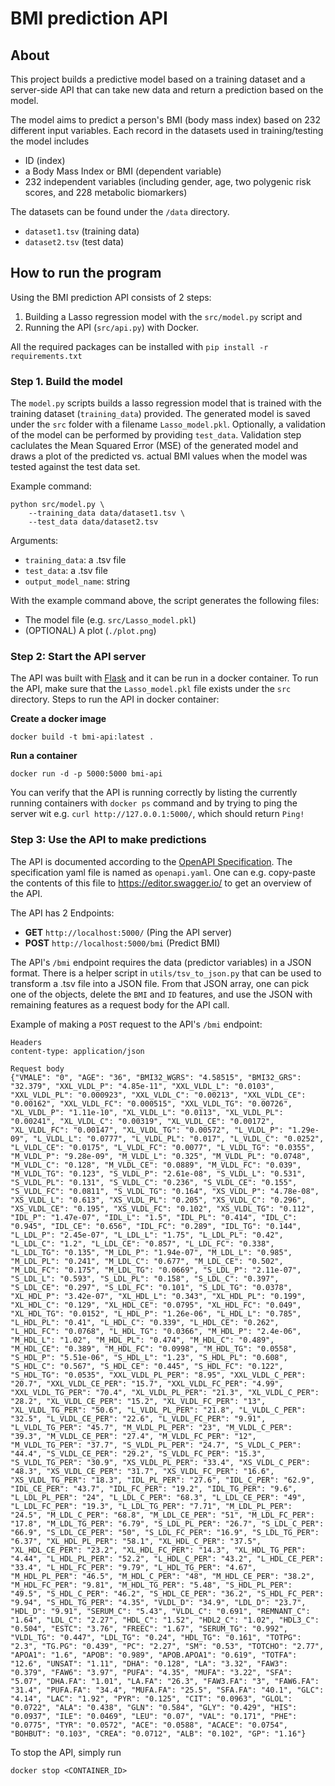 # BMI prediction API
## About
This project builds a predictive model based on a training dataset and a server-side API that can take new data and
return a prediction based on the model.

The model aims to predict a person's BMI (body mass index) based on 232 different input variables. Each record in the
datasets used in training/testing the model includes
- ID (index)
- a Body Mass Index or BMI (dependent variable)
- 232 independent variables (including gender, age, two polygenic risk scores, and 228 metabolic biomarkers)

The datasets can be found under the `/data` directory.
 - `dataset1.tsv` (training data)
 - `dataset2.tsv` (test data)

## How to run the program
Using the BMI prediction API consists of 2 steps:
1. Building a Lasso regression model with the `src/model.py` script and 
2. Running the API (`src/api.py`) with Docker.

All the required packages can be installed with `pip install -r requirements.txt`

### Step 1. Build the model
The `model.py` scripts builds a lasso regression model that is trained with the training dataset (`training_data`)
provided. The generated model is saved under the `src` folder with a filename `Lasso_model.pkl`. Optionally, a 
validation of the model can be performed by providing `test_data`. Validation step caclulates the Mean Squared Error (MSE) of
the generated model and draws a plot of the predicted vs. actual BMI values when the model was tested against the test
data set.

Example command:
```
python src/model.py \
    --training_data data/dataset1.tsv \
    --test_data data/dataset2.tsv
```

Arguments:
 * `training_data`: a .tsv file
 * `test_data`: a .tsv file
 * `output_model_name`: string

With the example command above, the script generates the following files:
 * The model file (e.g. `src/Lasso_model.pkl`)
 * (OPTIONAL) A plot (`./plot.png`)

### Step 2: Start the API server
The API was built with [Flask](https://flask.palletsprojects.com/en/2.0.x/quickstart/) and it can be run in a docker
container. To run the API, make sure that the `Lasso_model.pkl` file exists under the `src` directory.  Steps to run the
API in docker container:

**Create a docker image**
```
docker build -t bmi-api:latest .
```
**Run a container**
```
docker run -d -p 5000:5000 bmi-api
```

You can verify that the API is running correctly by listing the currently running containers with `docker ps` command
and by trying to ping the server wit e.g. `curl http://127.0.0.1:5000/`, which should return `Ping!`


### Step 3: Use the API to make predictions
The API is documented according to the [OpenAPI Specification]("https://swagger.io/specification/"). The specification
yaml file is named as `openapi.yaml`. One can e.g. copy-paste the contents of this file to https://editor.swagger.io/ to
get an overview of the API.

The API has 2 Endpoints:
* **GET** `http://localhost:5000/` (Ping the API server)
* **POST** `http://localhost:5000/bmi` (Predict BMI)

The API's `/bmi` endpoint requires the data (predictor variables) in a JSON format. There is a helper script in
`utils/tsv_to_json.py` that can be used to transform a .tsv file into a JSON file. From that JSON array, one can pick
one of the objects, delete the `BMI` and `ID` features, and use the JSON with remaining features as a request body for
the API call.

Example of making a `POST` request to the API's `/bmi` endpoint:
```
Headers
content-type: application/json

Request body
{"VMALE": "0", "AGE": "36", "BMI32_WGRS": "4.58515", "BMI32_GRS": "32.379", "XXL_VLDL_P": "4.85e-11", "XXL_VLDL_L": "0.0103", "XXL_VLDL_PL": "0.000923", "XXL_VLDL_C": "0.00213", "XXL_VLDL_CE": "0.00162", "XXL_VLDL_FC": "0.000515", "XXL_VLDL_TG": "0.00726", "XL_VLDL_P": "1.11e-10", "XL_VLDL_L": "0.0113", "XL_VLDL_PL": "0.00241", "XL_VLDL_C": "0.00319", "XL_VLDL_CE": "0.00172", "XL_VLDL_FC": "0.00147", "XL_VLDL_TG": "0.00572", "L_VLDL_P": "1.29e-09", "L_VLDL_L": "0.0777", "L_VLDL_PL": "0.017", "L_VLDL_C": "0.0252", "L_VLDL_CE": "0.0175", "L_VLDL_FC": "0.0077", "L_VLDL_TG": "0.0355", "M_VLDL_P": "9.28e-09", "M_VLDL_L": "0.325", "M_VLDL_PL": "0.0748", "M_VLDL_C": "0.128", "M_VLDL_CE": "0.0889", "M_VLDL_FC": "0.039", "M_VLDL_TG": "0.123", "S_VLDL_P": "2.61e-08", "S_VLDL_L": "0.531", "S_VLDL_PL": "0.131", "S_VLDL_C": "0.236", "S_VLDL_CE": "0.155", "S_VLDL_FC": "0.0811", "S_VLDL_TG": "0.164", "XS_VLDL_P": "4.78e-08", "XS_VLDL_L": "0.613", "XS_VLDL_PL": "0.205", "XS_VLDL_C": "0.296", "XS_VLDL_CE": "0.195", "XS_VLDL_FC": "0.102", "XS_VLDL_TG": "0.112", "IDL_P": "1.47e-07", "IDL_L": "1.5", "IDL_PL": "0.414", "IDL_C": "0.945", "IDL_CE": "0.656", "IDL_FC": "0.289", "IDL_TG": "0.144", "L_LDL_P": "2.45e-07", "L_LDL_L": "1.75", "L_LDL_PL": "0.42", "L_LDL_C": "1.2", "L_LDL_CE": "0.857", "L_LDL_FC": "0.338", "L_LDL_TG": "0.135", "M_LDL_P": "1.94e-07", "M_LDL_L": "0.985", "M_LDL_PL": "0.241", "M_LDL_C": "0.677", "M_LDL_CE": "0.502", "M_LDL_FC": "0.175", "M_LDL_TG": "0.0669", "S_LDL_P": "2.11e-07", "S_LDL_L": "0.593", "S_LDL_PL": "0.158", "S_LDL_C": "0.397", "S_LDL_CE": "0.297", "S_LDL_FC": "0.101", "S_LDL_TG": "0.0378", "XL_HDL_P": "3.42e-07", "XL_HDL_L": "0.343", "XL_HDL_PL": "0.199", "XL_HDL_C": "0.129", "XL_HDL_CE": "0.0795", "XL_HDL_FC": "0.049", "XL_HDL_TG": "0.0152", "L_HDL_P": "1.26e-06", "L_HDL_L": "0.785", "L_HDL_PL": "0.41", "L_HDL_C": "0.339", "L_HDL_CE": "0.262", "L_HDL_FC": "0.0768", "L_HDL_TG": "0.0366", "M_HDL_P": "2.4e-06", "M_HDL_L": "1.02", "M_HDL_PL": "0.474", "M_HDL_C": "0.489", "M_HDL_CE": "0.389", "M_HDL_FC": "0.0998", "M_HDL_TG": "0.0558", "S_HDL_P": "5.51e-06", "S_HDL_L": "1.23", "S_HDL_PL": "0.608", "S_HDL_C": "0.567", "S_HDL_CE": "0.445", "S_HDL_FC": "0.122", "S_HDL_TG": "0.0535", "XXL_VLDL_PL_PER": "8.95", "XXL_VLDL_C_PER": "20.7", "XXL_VLDL_CE_PER": "15.7", "XXL_VLDL_FC_PER": "4.99", "XXL_VLDL_TG_PER": "70.4", "XL_VLDL_PL_PER": "21.3", "XL_VLDL_C_PER": "28.2", "XL_VLDL_CE_PER": "15.2", "XL_VLDL_FC_PER": "13", "XL_VLDL_TG_PER": "50.6", "L_VLDL_PL_PER": "21.8", "L_VLDL_C_PER": "32.5", "L_VLDL_CE_PER": "22.6", "L_VLDL_FC_PER": "9.91", "L_VLDL_TG_PER": "45.7", "M_VLDL_PL_PER": "23", "M_VLDL_C_PER": "39.3", "M_VLDL_CE_PER": "27.4", "M_VLDL_FC_PER": "12", "M_VLDL_TG_PER": "37.7", "S_VLDL_PL_PER": "24.7", "S_VLDL_C_PER": "44.4", "S_VLDL_CE_PER": "29.2", "S_VLDL_FC_PER": "15.3", "S_VLDL_TG_PER": "30.9", "XS_VLDL_PL_PER": "33.4", "XS_VLDL_C_PER": "48.3", "XS_VLDL_CE_PER": "31.7", "XS_VLDL_FC_PER": "16.6", "XS_VLDL_TG_PER": "18.3", "IDL_PL_PER": "27.6", "IDL_C_PER": "62.9", "IDL_CE_PER": "43.7", "IDL_FC_PER": "19.2", "IDL_TG_PER": "9.6", "L_LDL_PL_PER": "24", "L_LDL_C_PER": "68.3", "L_LDL_CE_PER": "49", "L_LDL_FC_PER": "19.3", "L_LDL_TG_PER": "7.71", "M_LDL_PL_PER": "24.5", "M_LDL_C_PER": "68.8", "M_LDL_CE_PER": "51", "M_LDL_FC_PER": "17.8", "M_LDL_TG_PER": "6.79", "S_LDL_PL_PER": "26.7", "S_LDL_C_PER": "66.9", "S_LDL_CE_PER": "50", "S_LDL_FC_PER": "16.9", "S_LDL_TG_PER": "6.37", "XL_HDL_PL_PER": "58.1", "XL_HDL_C_PER": "37.5", "XL_HDL_CE_PER": "23.2", "XL_HDL_FC_PER": "14.3", "XL_HDL_TG_PER": "4.44", "L_HDL_PL_PER": "52.2", "L_HDL_C_PER": "43.2", "L_HDL_CE_PER": "33.4", "L_HDL_FC_PER": "9.79", "L_HDL_TG_PER": "4.67", "M_HDL_PL_PER": "46.5", "M_HDL_C_PER": "48", "M_HDL_CE_PER": "38.2", "M_HDL_FC_PER": "9.81", "M_HDL_TG_PER": "5.48", "S_HDL_PL_PER": "49.5", "S_HDL_C_PER": "46.2", "S_HDL_CE_PER": "36.2", "S_HDL_FC_PER": "9.94", "S_HDL_TG_PER": "4.35", "VLDL_D": "34.9", "LDL_D": "23.7", "HDL_D": "9.91", "SERUM_C": "5.43", "VLDL_C": "0.691", "REMNANT_C": "1.64", "LDL_C": "2.27", "HDL_C": "1.52", "HDL2_C": "1.02", "HDL3_C": "0.504", "ESTC": "3.76", "FREEC": "1.67", "SERUM_TG": "0.992", "VLDL_TG": "0.447", "LDL_TG": "0.24", "HDL_TG": "0.161", "TOTPG": "2.3", "TG.PG": "0.439", "PC": "2.27", "SM": "0.53", "TOTCHO": "2.77", "APOA1": "1.6", "APOB": "0.989", "APOB.APOA1": "0.619", "TOTFA": "12.6", "UNSAT": "1.11", "DHA": "0.128", "LA": "3.32", "FAW3": "0.379", "FAW6": "3.97", "PUFA": "4.35", "MUFA": "3.22", "SFA": "5.07", "DHA.FA": "1.01", "LA.FA": "26.3", "FAW3.FA": "3", "FAW6.FA": "31.4", "PUFA.FA": "34.4", "MUFA.FA": "25.5", "SFA.FA": "40.1", "GLC": "4.14", "LAC": "1.92", "PYR": "0.125", "CIT": "0.0963", "GLOL": "0.0722", "ALA": "0.438", "GLN": "0.584", "GLY": "0.429", "HIS": "0.0937", "ILE": "0.0469", "LEU": "0.07", "VAL": "0.171", "PHE": "0.0775", "TYR": "0.0572", "ACE": "0.0588", "ACACE": "0.0754", "BOHBUT": "0.103", "CREA": "0.0712", "ALB": "0.102", "GP": "1.16"}
```

To stop the API, simply run
```
docker stop <CONTAINER_ID>
```